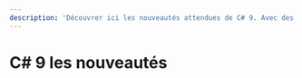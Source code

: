 ```yaml
---
description: 'Découvrer ici les nouveautés attendues de C# 9. Avec des exemples de code.'
---
```


# C\# 9 les nouveautés

